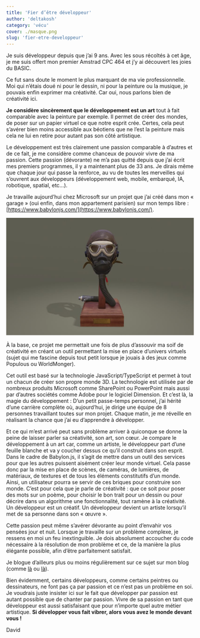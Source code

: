 ```yaml
---
title: 'Fier d’être développeur'
author: 'deltakosh'
category: 'vécu'
cover: ./masque.png
slug: 'fier-etre-developpeur'
---
```


Je suis développeur depuis que j’ai 9 ans. Avec les sous récoltés à cet âge, je me suis offert mon premier Amstrad CPC 464 et j’y ai découvert les joies du BASIC.

Ce fut sans doute le moment le plus marquant de ma vie professionnelle. Moi qui n’étais doué ni pour le dessin, ni pour la peinture ou la musique, je pouvais enfin exprimer ma créativité. Car oui, nous parlons bien de créativité ici.

**Je considère sincèrement que le développement est un art** tout à fait comparable avec la peinture par exemple. Il permet de créer des mondes, de poser sur un papier virtuel ce que notre esprit crée. Certes, cela peut s’avérer bien moins accessible aux béotiens que ne l’est la peinture mais cela ne lui en retire pour autant pas son côté artistique.

Le développement est très clairement une passion comparable à d’autres et de ce fait, je me considère comme chanceux de pouvoir vivre de ma passion. Cette passion (dévorante) ne m’a pas quitté depuis que j’ai écrit mes premiers programmes, il y a maintenant plus de 33 ans. Je dirais même que chaque jour qui passe la renforce, au vu de toutes les merveilles qui s’ouvrent aux développeurs (développement web, mobile, embarqué, IA, robotique, spatial, etc…).

Je travaille aujourd’hui chez Microsoft sur un projet que j’ai créé dans mon « garage » (oui enfin, dans mon appartement parisien) sur mon temps libre : [https://www.babylonjs.com/](https://www.babylonjs.com/).

![alt image](./masque.png)

À la base, ce projet me permettait une fois de plus d’assouvir ma soif de créativité en créant un outil permettant la mise en place d’univers virtuels (sujet qui me fascine depuis tout petit lorsque je jouais à des jeux comme Populous ou WorldMonger).

Cet outil est basé sur la technologie JavaScript/TypeScript et permet à tout un chacun de créer son propre monde 3D. La technologie est utilisée par de nombreux produits Microsoft comme SharePoint ou PowerPoint mais aussi par d’autres sociétés comme Adobe pour le logiciel Dimension.
Et c’est là, la magie du développement : D’un petit passe-temps personnel, j’ai hérité d’une carrière complète où, aujourd’hui, je dirige une équipe de 8 personnes travaillant toutes sur mon projet. Chaque matin, je me réveille en réalisant la chance que j’ai eu d’apprendre à développer.

Et ce qui m’est arrivé peut sans problème arriver à quiconque se donne la peine de laisser parler sa créativité, son art, son cœur.
Je compare le développement à un art car, comme un artiste, le développeur part d’une feuille blanche et va y coucher dessus ce qu’il construit dans son esprit. Dans le cadre de Babylon.js, il s’agit de mettre dans un outil des services pour que les autres puissent aisément créer leur monde virtuel. Cela passe donc par la mise en place de scènes, de caméras, de lumières, de matériaux, de textures et de tous les éléments constitutifs d’un monde. Ainsi, un utilisateur pourra se servir de ces briques pour construire son monde. C’est pour cela que je parle de créativité : que ce soit pour poser des mots sur un poème, pour choisir le bon trait pour un dessin ou pour décrire dans un algorithme une fonctionnalité, tout ramène à la créativité. Un développeur est un créatif. Un développeur devient un artiste lorsqu’il met de sa personne dans son « œuvre ».

Cette passion peut même s’avérer dévorante au point d’envahir vos pensées jour et nuit. Lorsque je travaille sur un problème complexe, je ressens en moi un feu inextinguible. Je dois absolument accoucher du code nécessaire à la résolution de mon problème et ce, de la manière la plus élégante possible, afin d’être parfaitement satisfait.

Je blogue d’ailleurs plus ou moins régulièrement sur ce sujet sur mon blog (comme [là](https://www.catuhe.com/le-moment-mou/) ou [là](https://www.catuhe.com/le-diable-est-dans-les-details/)).

Bien évidemment, certains développeurs, comme certains peintres ou dessinateurs, ne font pas ça par passion et ce n’est pas un problème en soi. Je voudrais juste insister ici sur le fait que développer par passion est autant possible que de chanter par passion. Vivre de sa passion en tant que développeur est aussi satisfaisant que pour n’importe quel autre métier artistique. **Si développer vous fait vibrer, alors vous avez le monde devant vous !**

David
